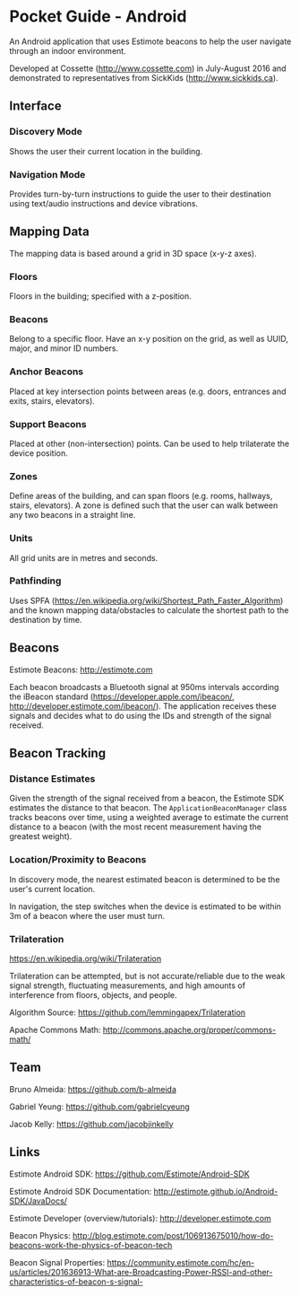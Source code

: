 # Pocket Guide - Android

An Android application that uses Estimote beacons to help the user navigate through an indoor environment.

Developed at Cossette (http://www.cossette.com) in July-August 2016 and demonstrated to representatives from SickKids (http://www.sickkids.ca).

## Interface

### Discovery Mode

Shows the user their current location in the building.

### Navigation Mode

Provides turn-by-turn instructions to guide the user to their destination using text/audio instructions and device vibrations.

## Mapping Data

The mapping data is based around a grid in 3D space (x-y-z axes).

### Floors

Floors in the building; specified with a z-position.

### Beacons

Belong to a specific floor. Have an x-y position on the grid, as well as UUID, major, and minor ID numbers.

### Anchor Beacons

Placed at key intersection points between areas (e.g. doors, entrances and exits, stairs, elevators).

### Support Beacons

Placed at other (non-intersection) points. Can be used to help trilaterate the device position.

### Zones

Define areas of the building, and can span floors (e.g. rooms, hallways, stairs, elevators). A zone is defined such that the user can walk between any two beacons in a straight line.

### Units

All grid units are in metres and seconds.

### Pathfinding

Uses SPFA (https://en.wikipedia.org/wiki/Shortest_Path_Faster_Algorithm) and the known mapping data/obstacles to calculate the shortest path to the destination by time.

## Beacons

Estimote Beacons: http://estimote.com

Each beacon broadcasts a Bluetooth signal at 950ms intervals according the iBeacon standard (https://developer.apple.com/ibeacon/, http://developer.estimote.com/ibeacon/).
The application receives these signals and decides what to do using the IDs and strength of the signal received.

## Beacon Tracking

### Distance Estimates

Given the strength of the signal received from a beacon, the Estimote SDK estimates the distance to that beacon. The `ApplicationBeaconManager` class tracks beacons over time, using a weighted average to estimate the current distance to a beacon (with the most recent measurement having the greatest weight).

### Location/Proximity to Beacons

In discovery mode, the nearest estimated beacon is determined to be the user's current location.

In navigation, the step switches when the device is estimated to be within 3m of a beacon where the user must turn.

### Trilateration

https://en.wikipedia.org/wiki/Trilateration

Trilateration can be attempted, but is not accurate/reliable due to the weak signal strength, fluctuating measurements, and high amounts of interference from floors, objects, and people.

Algorithm Source: https://github.com/lemmingapex/Trilateration

Apache Commons Math: http://commons.apache.org/proper/commons-math/

## Team

Bruno Almeida: https://github.com/b-almeida

Gabriel Yeung: https://github.com/gabrielcyeung

Jacob Kelly: https://github.com/jacobjinkelly

## Links

Estimote Android SDK: https://github.com/Estimote/Android-SDK

Estimote Android SDK Documentation: http://estimote.github.io/Android-SDK/JavaDocs/

Estimote Developer (overview/tutorials): http://developer.estimote.com

Beacon Physics: http://blog.estimote.com/post/106913675010/how-do-beacons-work-the-physics-of-beacon-tech

Beacon Signal Properties: https://community.estimote.com/hc/en-us/articles/201636913-What-are-Broadcasting-Power-RSSI-and-other-characteristics-of-beacon-s-signal-
